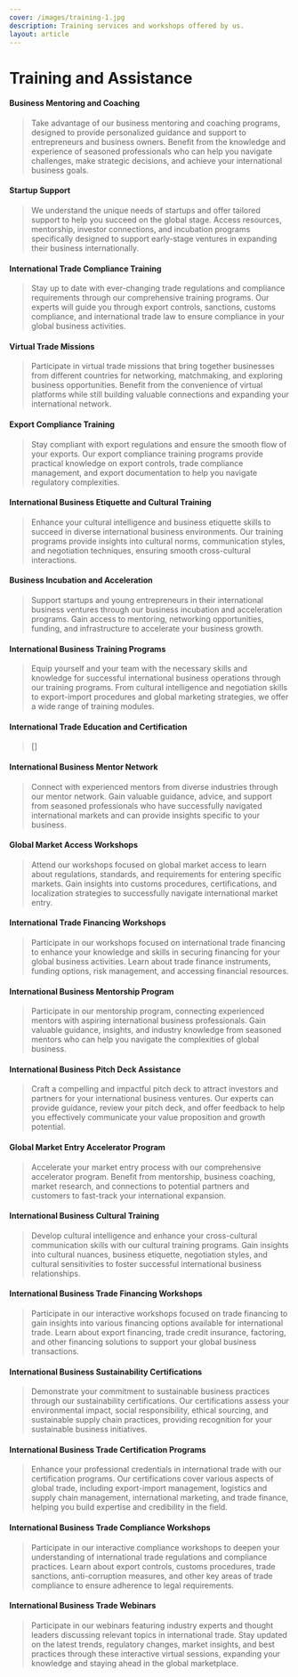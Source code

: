```yaml
---
cover: /images/training-1.jpg
description: Training services and workshops offered by us.
layout: article
---
```


# Training and Assistance

#### Business Mentoring and Coaching
> Take advantage of our business mentoring and coaching programs, designed to provide personalized guidance and support to entrepreneurs and business owners. Benefit from the knowledge and experience of seasoned professionals who can help you navigate challenges, make strategic decisions, and achieve your international business goals.

#### Startup Support
> We understand the unique needs of startups and offer tailored support to help you succeed on the global stage. Access resources, mentorship, investor connections, and incubation programs specifically designed to support early-stage ventures in expanding their business internationally.

#### International Trade Compliance Training
> Stay up to date with ever-changing trade regulations and compliance requirements through our comprehensive training programs. Our experts will guide you through export controls, sanctions, customs compliance, and international trade law to ensure compliance in your global business activities.

#### Virtual Trade Missions
> Participate in virtual trade missions that bring together businesses from different countries for networking, matchmaking, and exploring business opportunities. Benefit from the convenience of virtual platforms while still building valuable connections and expanding your international network.

#### Export Compliance Training
> Stay compliant with export regulations and ensure the smooth flow of your exports. Our export compliance training programs provide practical knowledge on export controls, trade compliance management, and export documentation to help you navigate regulatory complexities.

#### International Business Etiquette and Cultural Training
> Enhance your cultural intelligence and business etiquette skills to succeed in diverse international business environments. Our training programs provide insights into cultural norms, communication styles, and negotiation techniques, ensuring smooth cross-cultural interactions.

#### Business Incubation and Acceleration
> Support startups and young entrepreneurs in their international business ventures through our business incubation and acceleration programs. Gain access to mentoring, networking opportunities, funding, and infrastructure to accelerate your business growth.

#### International Business Training Programs
> Equip yourself and your team with the necessary skills and knowledge for successful international business operations through our training programs. From cultural intelligence and negotiation skills to export-import procedures and global marketing strategies, we offer a wide range of training modules.

#### International Trade Education and Certification
> []

#### International Business Mentor Network
> Connect with experienced mentors from diverse industries through our mentor network. Gain valuable guidance, advice, and support from seasoned professionals who have successfully navigated international markets and can provide insights specific to your business.

#### Global Market Access Workshops
> Attend our workshops focused on global market access to learn about regulations, standards, and requirements for entering specific markets. Gain insights into customs procedures, certifications, and localization strategies to successfully navigate international market entry.

#### International Trade Financing Workshops
> Participate in our workshops focused on international trade financing to enhance your knowledge and skills in securing financing for your global business activities. Learn about trade finance instruments, funding options, risk management, and accessing financial resources.

#### International Business Mentorship Program
> Participate in our mentorship program, connecting experienced mentors with aspiring international business professionals. Gain valuable guidance, insights, and industry knowledge from seasoned mentors who can help you navigate the complexities of global business.

#### International Business Pitch Deck Assistance
> Craft a compelling and impactful pitch deck to attract investors and partners for your international business ventures. Our experts can provide guidance, review your pitch deck, and offer feedback to help you effectively communicate your value proposition and growth potential.

#### Global Market Entry Accelerator Program
> Accelerate your market entry process with our comprehensive accelerator program. Benefit from mentorship, business coaching, market research, and connections to potential partners and customers to fast-track your international expansion.

#### International Business Cultural Training
> Develop cultural intelligence and enhance your cross-cultural communication skills with our cultural training programs. Gain insights into cultural nuances, business etiquette, negotiation styles, and cultural sensitivities to foster successful international business relationships.

#### International Business Trade Financing Workshops
> Participate in our interactive workshops focused on trade financing to gain insights into various financing options available for international trade. Learn about export financing, trade credit insurance, factoring, and other financing solutions to support your global business transactions.

#### International Business Sustainability Certifications
> Demonstrate your commitment to sustainable business practices through our sustainability certifications. Our certifications assess your environmental impact, social responsibility, ethical sourcing, and sustainable supply chain practices, providing recognition for your sustainable business initiatives.

#### International Business Trade Certification Programs
> Enhance your professional credentials in international trade with our certification programs. Our certifications cover various aspects of global trade, including export-import management, logistics and supply chain management, international marketing, and trade finance, helping you build expertise and credibility in the field.

#### International Business Trade Compliance Workshops
> Participate in our interactive compliance workshops to deepen your understanding of international trade regulations and compliance practices. Learn about export controls, customs procedures, trade sanctions, anti-corruption measures, and other key areas of trade compliance to ensure adherence to legal requirements.

#### International Business Trade Webinars
> Participate in our webinars featuring industry experts and thought leaders discussing relevant topics in international trade. Stay updated on the latest trends, regulatory changes, market insights, and best practices through these interactive virtual sessions, expanding your knowledge and staying ahead in the global marketplace.